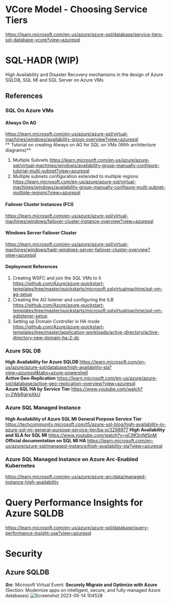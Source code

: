 # VCore Model - Choosing Service Tiers 
https://learn.microsoft.com/en-us/azure/azure-sql/database/service-tiers-sql-database-vcore?view=azuresql


# SQL-HADR (WIP)
High Availability and Disaster Recovery mechanisms in the design of Azure SQLDB, SQL MI and SQL Server on Azure VMs

## References

### SQL On Azure VMs
#### Always On AG 
https://learn.microsoft.com/en-us/azure/azure-sql/virtual-machines/windows/availability-group-overview?view=azuresql  
** Tutorial on creating Always on AG for SQL on VMs (With architecture diagrams)**  
1. Multiple Subnets
https://learn.microsoft.com/en-us/azure/azure-sql/virtual-machines/windows/availability-group-manually-configure-tutorial-multi-subnet?view=azuresql
2. Multiple subnets configuration extended to multiple regions
https://learn.microsoft.com/en-us/azure/azure-sql/virtual-machines/windows/availability-group-manually-configure-multi-subnet-multiple-regions?view=azuresql
#### Failover Cluster Instances (FCI)
https://learn.microsoft.com/en-us/azure/azure-sql/virtual-machines/windows/failover-cluster-instance-overview?view=azuresql
#### Windows Server Failover Cluster
https://learn.microsoft.com/en-us/azure/azure-sql/virtual-machines/windows/hadr-windows-server-failover-cluster-overview?view=azuresql
#### Deployment References
1. Creating WSFC and join the SQL VMs to it
https://github.com/Azure/azure-quickstart-templates/tree/master/quickstarts/microsoft.sqlvirtualmachine/sql-vm-ag-setup
2. Creating the AG listener and configuring the ILB
https://github.com/Azure/azure-quickstart-templates/tree/master/quickstarts/microsoft.sqlvirtualmachine/sql-vm-aglistener-setup
3. Setting up Domain Controller in HA mode
https://github.com/Azure/azure-quickstart-templates/tree/master/application-workloads/active-directory/active-directory-new-domain-ha-2-dc

### Azure SQL DB
**High Availability for Azure SQLDB**
https://learn.microsoft.com/en-us/azure/azure-sql/database/high-availability-sla?view=azuresql&tabs=azure-powershell  
**Active Geo-Replication**
https://learn.microsoft.com/en-us/azure/azure-sql/database/active-geo-replication-overview?view=azuresql  
**Azure SQL HA by Service Tier**
https://www.youtube.com/watch?v=2WbRgjrpXkU

### Azure SQL Managed Instance
**High Availability of Azure SQL MI General Purpose Service Tier**
https://techcommunity.microsoft.com/t5/azure-sql-blog/high-availability-in-azure-sql-mi-general-purpose-service-tier/ba-p/3298977
**High Availability and SLA for SQL MI**
https://www.youtube.com/watch?v=gC9KSnNtSnM
**Official documentation on SQL MI HA**
https://learn.microsoft.com/en-us/azure/azure-sql/managed-instance/high-availability-sla?view=azuresql

### Azure SQL Managed Instance on Azure Arc-Enabled Kubernetes
https://learn.microsoft.com/en-us/azure/azure-arc/data/managed-instance-high-availability

# Query Performance Insights for Azure SQLDB
https://learn.microsoft.com/en-us/azure/azure-sql/database/query-performance-insight-use?view=azuresql

# Security
## Azure SQLDB

***Src***: Microsoft Virtual Event: **Securely Migrate and Optimize with Azure** (Section: Modernize apps on intelligent, secure, and fully-managed Azure databases)
![Screenshot 2023-05-14 104528](https://github.com/gsriramit/SQL-HADR/assets/13979783/998076a9-36d9-4fc6-92e2-f732d4fc4871)


